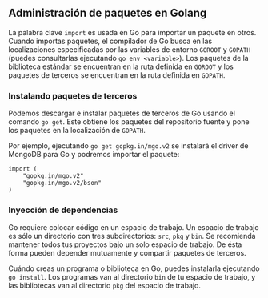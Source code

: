 ## Administración de paquetes en Golang
La palabra clave `import` es usada en Go para importar un paquete en otros. Cuando importas paquetes, el compilador de Go busca en las localizaciones especificadas por las variables de entorno `GOROOT` y `GOPATH` (puedes consultarlas ejecutando `go env <variable>`). Los paquetes de la biblioteca estándar se encuentran en la ruta definida en `GOROOT` y los paquetes de terceros se encuentran en la ruta definida en `GOPATH`.

### Instalando paquetes de terceros
Podemos descargar e instalar paquetes de terceros de Go usando el comando `go get`. Este obtiene los paquetes del repositorio fuente y pone los paquetes en la localización de `GOPATH`.

Por ejemplo, ejecutando `go get gopkg.in/mgo.v2` se instalará el driver de MongoDB para Go y podremos importar el paquete:

```
import (
    "gopkg.in/mgo.v2"
    "gopkg.in/mgo.v2/bson"
)
```

### Inyección de dependencias
Go requiere colocar código en un espacio de trabajo. Un espacio de trabajo es sólo un directorio con tres subdirectorios: `src`, `pkg` y `bin`. Se recomienda mantener todos tus proyectos bajo un solo espacio de trabajo. De ésta forma pueden depender mutuamente y compartir paquetes de terceros.

Cuándo creas un programa o biblioteca en Go, puedes instalarla ejecutando `go install`. Los programas van al directorio `bin` de tu espacio de trabajo, y las bibliotecas van al directorio `pkg` del espacio de trabajo.